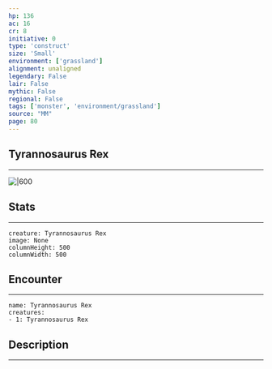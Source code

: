 ```yaml
---
hp: 136
ac: 16
cr: 8
initiative: 0
type: 'construct'    
size: 'Small'
environment: ['grassland']
alignment: unaligned
legendary: False
lair: False
mythic: False
regional: False
tags: ['monster', 'environment/grassland']
source: "MM"
page: 80
---
```


## Tyrannosaurus Rex
---

![|600](D:/Program%20Files/5e.tools/img/bestiary/MM/Tyrannosaurus%20Rex.jpg)

## Stats
---

```statblock
creature: Tyrannosaurus Rex
image: None
columnHeight: 500
columnWidth: 500
```

## Encounter
---

```encounter-table
name: Tyrannosaurus Rex
creatures:
- 1: Tyrannosaurus Rex
```

## Description
---





